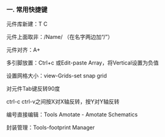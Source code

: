 ### 一.  常用快捷键

元件库新建：T C

元件上面取非：/Name/  （在名字两边加“/”）

元件对齐：A+

多引脚放置：Ctrl+c 或Edit-paste Array，将Vertical设置为负值

设置网格大小：view-Grids-set snap grid

对元件Tab键反转90度

ctrl-c ctrl-v之间按X对X轴反转，按Y对Y轴反转

编号直接编辑：Tools Amotate - Amotate Schematics

封装管理：Tools-footprint Manager
